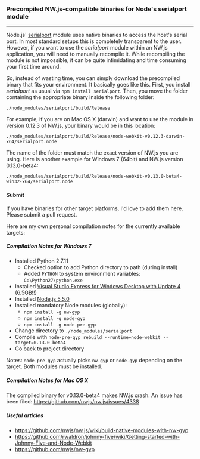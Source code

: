 ### Precompiled NW.js-compatible binaries for Node's serialport module
------------

Node.js' [serialport](https://www.npmjs.com/package/serialport) module uses native binaries to access the host's serial port. In most standard setups this is completely transparent to the user. However, if you want to use the *serialport* module within an NW.js application, you will need to manually recompile it. While recompiling the module is not impossible, it can be quite intimidating and time consuming your first time around.

So, instead of wasting time, you can simply download the precompiled binary that fits your environment. It basically goes like this. First, you install *serialport* as usual via `npm install serialport`. Then, you move the folder containing the appropriate binary inside the following folder:

`./node_modules/serialport/build/Release`

For example, if you are on Mac OS X (darwin) and want to use the module in version 0.12.3 of NW.js, your binary would be in this location:

`./node_modules/serialport/build/Release/node-webkit-v0.12.3-darwin-x64/serialport.node`

The name of the folder must match the exact version of NW.js you are using. Here is another example for Windows 7 (64bit) and NW.js version 0.13.0-beta4:

`./node_modules/serialport/build/Release/node-webkit-v0.13.0-beta4-win32-x64/serialport.node`

#### Submit

If you have binaries for other target platforms, I'd love to add them here. Please submit a pull 
request.

Here are my own personal compilation notes for the currently available targets:

##### Compilation Notes for Windows 7

* Installed Python 2.7.11
    * Checked option to add Python directory to path (during install)
    * Added `PYTHON` to system environment variables: `C:\Python27\python.exe`
* Installed [Visual Studio Express for Windows Desktop with Update 4](https://www.microsoft.com/en-us/download/details.aspx?id=44914) (6.5GB!!)
* Installed [Node.js 5.5.0](https://nodejs.org/dist/v5.5.0/node-v5.5.0-x64.msi)
* Installed mandatory Node modules (globally):
    * `npm install -g nw-gyp`
    * `npm install -g node-gyp`
    * `npm install -g node-pre-gyp`
* Change directory to `./node_modules/serialport`
* Compile with `node-pre-gyp rebuild --runtime=node-webkit --target=0.13.0-beta4`
* Go back to project directory

Notes: `node-pre-gyp` actually picks `nw-gyp` or `node-gyp` depending on the target. Both modules must be installed.


##### Compilation Notes for Mac OS X

The compiled binary for v0.13.0-beta4 makes NW.js crash. An issue has been filed: https://github.com/nwjs/nw.js/issues/4338


##### Useful articles

* https://github.com/nwjs/nw.js/wiki/build-native-modules-with-nw-gyp
* https://github.com/rwaldron/johnny-five/wiki/Getting-started-with-Johnny-Five-and-Node-Webkit
* https://github.com/nwjs/nw-gyp